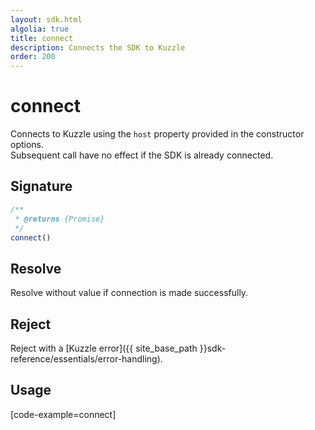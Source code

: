 ```yaml
---
layout: sdk.html
algolia: true
title: connect
description: Connects the SDK to Kuzzle
order: 200
---
```


# connect

Connects to Kuzzle using the `host` property provided in the constructor options.  
Subsequent call have no effect if the SDK is already connected.  

## Signature

```javascript
/**
 * @returns {Promise}
 */
connect()
```

## Resolve

Resolve without value if connection is made successfully.

## Reject

Reject with a [Kuzzle error]({{ site_base_path }}sdk-reference/essentials/error-handling).

## Usage

[code-example=connect]

